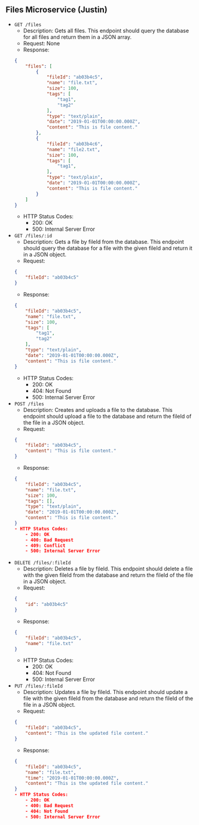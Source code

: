 ## **Files Microservice (Justin)**

- `GET /files`
    - Description: Gets all files. This endpoint should query the database for all files and return them in a JSON array.
    - Request: None
    - Response: 
    ```json
    {
        "files": [
            {
                "fileId": "ab03b4c5",
                "name": "file.txt",
                "size": 100,
                "tags": [
                    "tag1",
                    "tag2"
                ],
                "type": "text/plain",
                "date": "2019-01-01T00:00:00.000Z",
                "content": "This is file content."
            },
            {
                "fileId": "ab03b4c6",
                "name": "file2.txt",
                "size": 100,
                "tags": [
                    "tag1",
                ],
                "type": "text/plain",
                "date": "2019-01-01T00:00:00.000Z",
                "content": "This is file content."
            }
        ]
    }
    ```
    - HTTP Status Codes:
        - 200: OK
        - 500: Internal Server Error
- `GET /files/:id`
    - Description: Gets a file by fileId from the database. This endpoint should query the database for a file with the given fileId and return it in a JSON object.
    - Request: 
    ```json
    {
        "fileId": "ab03b4c5"
    }
    ```
    - Response: 
    ```json
    {
        "fileId": "ab03b4c5",
        "name": "file.txt",
        "size": 100,
        "tags": [
            "tag1",
            "tag2"
        ],
        "type": "text/plain",
        "date": "2019-01-01T00:00:00.000Z",
        "content": "This is file content."
    }
    ```
    - HTTP Status Codes:
        - 200: OK
        - 404: Not Found
        - 500: Internal Server Error
- `POST /files`
    - Description: Creates and uploads a file to the database. This endpoint should upload a file to the database and return the fileId of the file in a JSON object.
    - Request: 
    ```json
    {
        "fileId": "ab03b4c5",
        "content": "This is file content."
    }
    ```
    - Response: 
    ```json
    {
        "fileId": "ab03b4c5",
        "name": "file.txt",
        "size": 100,
        "tags": [],
        "type": "text/plain",
        "date": "2019-01-01T00:00:00.000Z",
        "content": "This is file content."
    }
    - HTTP Status Codes:
        - 200: OK
        - 400: Bad Request
        - 409: Conflict
        - 500: Internal Server Error        
- `DELETE /files/:fileId`
    - Description: Deletes a file by fileId. This endpoint should delete a file with the given fileId from the database and return the fileId of the file in a JSON object.
    - Request: 
    ```json
    {
        "id": "ab03b4c5"
    }
    ```
    - Response: 
    ```json
    {
        "fileId": "ab03b4c5",
        "name": "file.txt"
    }
    ```
    - HTTP Status Codes:
        - 200: OK
        - 404: Not Found
        - 500: Internal Server Error
- `PUT /files/:fileId`
    - Description: Updates a file by fileId. This endpoint should update a file with the given fileId from the database and return the fileId of the file in a JSON object.
    - Request: 
    ```json
    {
        "fileId": "ab03b4c5",
        "content": "This is the updated file content."
    }
    ```
    - Response: 
    ```json
    {
        "fileId": "ab03b4c5",
        "name": "file.txt",
        "time": "2019-01-01T00:00:00.000Z",
        "content": "This is the updated file content."
    }
    - HTTP Status Codes:
        - 200: OK
        - 400: Bad Request
        - 404: Not Found
        - 500: Internal Server Error
